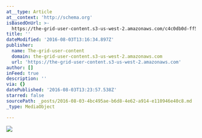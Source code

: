 ```yaml
---
at__type: Article
at__context: 'http://schema.org'
isBasedOnUrl: >-
  https://the-grid-user-content.s3-us-west-2.amazonaws.com/c4c0db0d-ff5a-49b3-8263-8ccdf66064e1.jpg
title: ''
dateModified: '2016-08-03T13:16:34.897Z'
publisher:
  name: The-grid-user-content
  domain: the-grid-user-content.s3-us-west-2.amazonaws.com
  url: 'https://the-grid-user-content.s3-us-west-2.amazonaws.com'
author: []
inFeed: true
description: ''
via: {}
datePublished: '2016-08-03T13:23:57.538Z'
starred: false
sourcePath: _posts/2016-08-03-4bc495ae-b6d8-4e62-a914-e110946e40c8.md
_type: MediaObject

---
```

![](https://the-grid-user-content.s3-us-west-2.amazonaws.com/c4c0db0d-ff5a-49b3-8263-8ccdf66064e1.jpg)